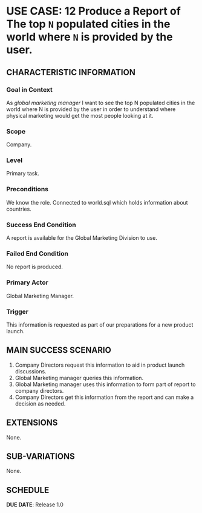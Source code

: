 # USE CASE: 12 Produce a Report of The top `N` populated cities in the world where `N` is provided by the user.

## CHARACTERISTIC INFORMATION

### Goal in Context

As *global marketing manager* I want to see the top N populated cities in the world where N is provided by the user in order to understand where physical marketing would get the most people looking at it.

### Scope

Company.

### Level

Primary task.

### Preconditions

We know the role.  Connected to world.sql which holds information about countries.

### Success End Condition

A report is available for the Global Marketing Division to use.

### Failed End Condition

No report is produced.

### Primary Actor

Global Marketing Manager.

### Trigger

This information is requested as part of our preparations for a new product launch.

## MAIN SUCCESS SCENARIO

1. Company Directors request this information to aid in product launch discussions.
2. Global Marketing manager queries this information.
3. Global Marketing manager uses this information to form part of report to company directors.
4. Company Directors get this information from the report and can make a decision as needed.

## EXTENSIONS
None.

## SUB-VARIATIONS

None.

## SCHEDULE

**DUE DATE**: Release 1.0